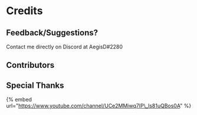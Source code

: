 # Credits

## Feedback/Suggestions?

Contact me directly on Discord at AegisD\#2280

## Contributors

## Special Thanks

{% embed url="https://www.youtube.com/channel/UCe2MMiwq7IP\_ls81uQBos0A" %}




